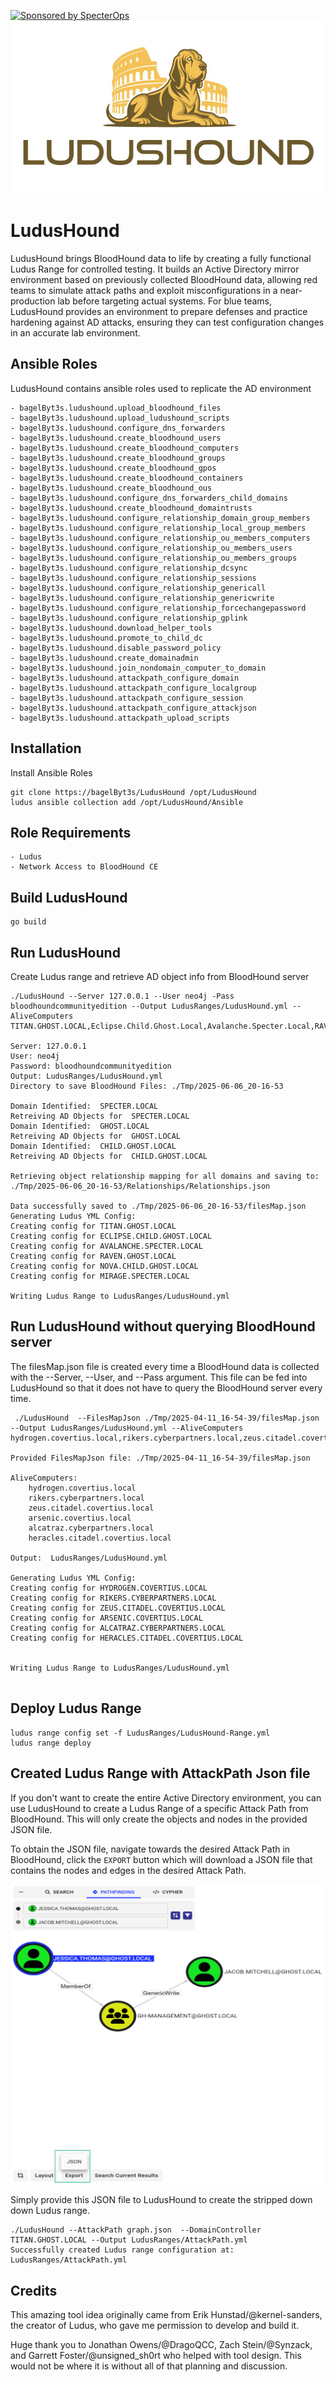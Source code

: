 [![Sponsored by SpecterOps](https://img.shields.io/endpoint?url=https%3A%2F%2Fraw.githubusercontent.com%2Fspecterops%2F.github%2Fmain%2Fconfig%2Fshield.json)](https://github.com/bagelByt3s/LudusHound)
![My Image](Images/LudusHound.jpg)

# LudusHound

LudusHound brings BloodHound data to life by creating a fully functional Ludus Range for controlled testing. It builds an Active Directory mirror environment based on previously collected BloodHound data, allowing red teams to simulate attack paths and exploit misconfigurations in a near-production lab before targeting actual systems. For blue teams, LudusHound provides an environment to prepare defenses and practice hardening against AD attacks, ensuring they can test configuration changes in an accurate lab environment.

## Ansible Roles
LudusHound contains ansible roles used to replicate the AD environment 

```
- bagelByt3s.ludushound.upload_bloodhound_files
- bagelByt3s.ludushound.upload_ludushound_scripts
- bagelByt3s.ludushound.configure_dns_forwarders
- bagelByt3s.ludushound.create_bloodhound_users
- bagelByt3s.ludushound.create_bloodhound_computers
- bagelByt3s.ludushound.create_bloodhound_groups
- bagelByt3s.ludushound.create_bloodhound_gpos
- bagelByt3s.ludushound.create_bloodhound_containers
- bagelByt3s.ludushound.create_bloodhound_ous
- bagelByt3s.ludushound.configure_dns_forwarders_child_domains
- bagelByt3s.ludushound.create_bloodhound_domaintrusts
- bagelByt3s.ludushound.configure_relationship_domain_group_members
- bagelByt3s.ludushound.configure_relationship_local_group_members
- bagelByt3s.ludushound.configure_relationship_ou_members_computers
- bagelByt3s.ludushound.configure_relationship_ou_members_users
- bagelByt3s.ludushound.configure_relationship_ou_members_groups
- bagelByt3s.ludushound.configure_relationship_dcsync
- bagelByt3s.ludushound.configure_relationship_sessions
- bagelByt3s.ludushound.configure_relationship_genericall
- bagelByt3s.ludushound.configure_relationship_genericwrite
- bagelByt3s.ludushound.configure_relationship_forcechangepassword
- bagelByt3s.ludushound.configure_relationship_gplink
- bagelByt3s.ludushound.download_helper_tools
- bagelByt3s.ludushound.promote_to_child_dc
- bagelByt3s.ludushound.disable_password_policy
- bagelByt3s.ludushound.create_domainadmin
- bagelByt3s.ludushound.join_nondomain_computer_to_domain
- bagelByt3s.ludushound.attackpath_configure_domain
- bagelByt3s.ludushound.attackpath_configure_localgroup
- bagelByt3s.ludushound.attackpath_configure_session
- bagelByt3s.ludushound.attackpath_configure_attackjson
- bagelByt3s.ludushound.attackpath_upload_scripts
```

## Installation

Install Ansible Roles

```
git clone https://bagelByt3s/LudusHound /opt/LudusHound
ludus ansible collection add /opt/LudusHound/Ansible
```
## Role Requirements
```
- Ludus
- Network Access to BloodHound CE
```

## Build LudusHound 

```
go build
```

## Run LudusHound 
Create Ludus range and retrieve AD object info from BloodHound server

```
./LudusHound --Server 127.0.0.1 --User neo4j -Pass bloodhoundcommunityedition --Output LudusRanges/LudusHound.yml --AliveComputers TITAN.GHOST.LOCAL,Eclipse.Child.Ghost.Local,Avalanche.Specter.Local,RAVEN.GHOST.LOCAL,Nova.Child.Ghost.Local,Mirage.Specter.Local

Server: 127.0.0.1
User: neo4j
Password: bloodhoundcommunityedition
Output: LudusRanges/LudusHound.yml
Directory to save BloodHound Files: ./Tmp/2025-06-06_20-16-53

Domain Identified:  SPECTER.LOCAL
Retreiving AD Objects for  SPECTER.LOCAL
Domain Identified:  GHOST.LOCAL
Retreiving AD Objects for  GHOST.LOCAL
Domain Identified:  CHILD.GHOST.LOCAL
Retreiving AD Objects for  CHILD.GHOST.LOCAL

Retrieving object relationship mapping for all domains and saving to:
./Tmp/2025-06-06_20-16-53/Relationships/Relationships.json

Data successfully saved to ./Tmp/2025-06-06_20-16-53/filesMap.json
Generating Ludus YML Config:
Creating config for TITAN.GHOST.LOCAL
Creating config for ECLIPSE.CHILD.GHOST.LOCAL
Creating config for AVALANCHE.SPECTER.LOCAL
Creating config for RAVEN.GHOST.LOCAL
Creating config for NOVA.CHILD.GHOST.LOCAL
Creating config for MIRAGE.SPECTER.LOCAL

Writing Ludus Range to LudusRanges/LudusHound.yml

```
## Run LudusHound without querying BloodHound server
 The filesMap.json file is created every time a BloodHound data is collected with the --Server, --User, and --Pass argument. This file can be fed into LudusHound so that it does not have to query the BloodHound server every time.

```
 ./LudusHound  --FilesMapJson ./Tmp/2025-04-11_16-54-39/filesMap.json --Output LudusRanges/LudusHound.yml --AliveComputers hydrogen.covertius.local,rikers.cyberpartners.local,zeus.citadel.covertius.local,arsenic.covertius.local,alcatraz.cyberpartners.local,heracles.citadel.covertius.local

Provided FilesMapJson file: ./Tmp/2025-04-11_16-54-39/filesMap.json

AliveComputers:
    hydrogen.covertius.local
    rikers.cyberpartners.local
    zeus.citadel.covertius.local
    arsenic.covertius.local
    alcatraz.cyberpartners.local
    heracles.citadel.covertius.local

Output:  LudusRanges/LudusHound.yml

Generating Ludus YML Config:
Creating config for HYDROGEN.COVERTIUS.LOCAL
Creating config for RIKERS.CYBERPARTNERS.LOCAL
Creating config for ZEUS.CITADEL.COVERTIUS.LOCAL
Creating config for ARSENIC.COVERTIUS.LOCAL
Creating config for ALCATRAZ.CYBERPARTNERS.LOCAL
Creating config for HERACLES.CITADEL.COVERTIUS.LOCAL


Writing Ludus Range to LudusRanges/LudusHound.yml


```

## Deploy Ludus Range
```
ludus range config set -f LudusRanges/LudusHound-Range.yml
ludus range deploy
```

## Created Ludus Range with AttackPath Json file 

If you don't want to create the entire Active Directory environment, you can use LudusHound to create a Ludus Range of a specific Attack Path from BloodHound. This will only create the objects and nodes in the provided JSON file. 

To obtain the JSON file, navigate towards the desired Attack Path in BloodHound, click the `EXPORT` button which will download a JSON file that contains the nodes and edges in the desired Attack Path.

![Export](Images/Export.jpg)

Simply provide this JSON file to LudusHound to create the stripped down down Ludus range. 

```
./LudusHound --AttackPath graph.json  --DomainController TITAN.GHOST.LOCAL --Output LudusRanges/AttackPath.yml
Successfully created Ludus range configuration at: LudusRanges/AttackPath.yml

```


## Credits 

This amazing tool idea originally came from Erik Hunstad/@kernel-sanders, the creator of Ludus, who gave me permission to develop and build it.

Huge thank you to Jonathan Owens/@DragoQCC, Zach Stein/@Synzack, and Garrett Foster/@unsigned_sh0rt who helped with tool design. This would not be where it is without all of that planning and discussion.





